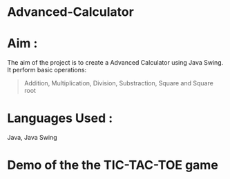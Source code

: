 # Advanced-Calculator

# Aim : 
The aim of the project is to create a Advanced Calculator using Java Swing.
It perform basic operations:
 > Addition, Multiplication, Division, Substraction, Square and Square root
 
# Languages Used :
Java, Java Swing

# Demo of the the TIC-TAC-TOE game



